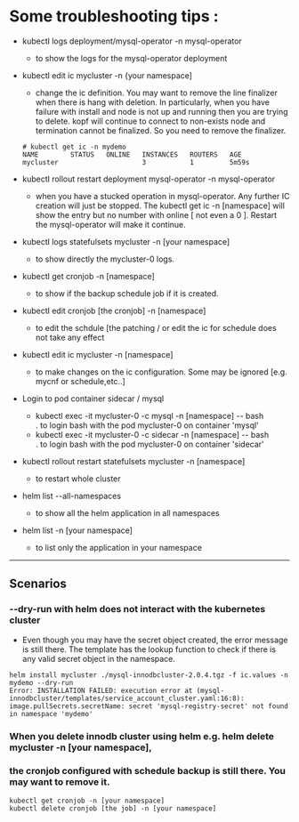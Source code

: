 # Some troubleshooting tips :
- kubectl logs deployment/mysql-operator -n mysql-operator
  - to show the logs for the mysql-operator deployment

- kubectl edit ic mycluster -n {your namespace]    
  - change the ic definition.   You may want to remove the line finalizer when there is hang with deletion.  In particularly, when you have failure with install and node is not up and running then you are trying to delete.  kopf will continue to connect to non-exists node and termination cannot be finalized.   So you need to remove the finalizer.
  ```
  # kubectl get ic -n mydemo
  NAME        STATUS   ONLINE   INSTANCES   ROUTERS   AGE
  mycluster                     3           1         5m59s
  ```

- kubectl rollout restart deployment mysql-operator -n mysql-operator 
  - when you have a stucked operation in mysql-operator.  Any further IC creation will just be stopped.  The kubectl get ic -n [namespace] will show the entry but no number with online [ not even a 0 ].   Restart the mysql-operator will make it continue.

- kubectl logs statefulsets mycluster -n [your namespace] 
  - to show directly the mycluster-0 logs.

- kubectl get cronjob -n [namespace]  
  - to show if the backup schedule job if it is created.

- kubectl edit cronjob [the cronjob] -n [namespace] 
  - to edit the schdule  [the patching / or edit the ic for schedule does not take any effect

- kubectl edit ic mycluster -n [namespace]
  - to make changes on the ic configuration.  Some may be ignored [e.g. mycnf or schedule,etc..]

- Login to pod container sidecar / mysql
  - kubectl exec -it mycluster-0 -c mysql -n [namespace] -- bash  
    . to login bash with the pod mycluster-0 on container 'mysql'
  - kubectl exec -it mycluster-0 -c sidecar -n [namespace] -- bash  
    . to login bash with the pod mycluster-0 on container 'sidecar'

- kubectl rollout restart statefulsets mycluster -n [namespace]
  - to restart whole cluster

- helm list --all-namespaces
  - to show all the helm application in all namespaces  

- helm list -n [your namespace]
  - to list only the application in your namespace

---

## Scenarios 

### --dry-run with helm does not interact with the kubernetes cluster
- Even though you may have the secret object created, the error message is still there.   The template has the lookup function to check if there is any valid secret object in the namespace.
```
helm install mycluster ./mysql-innodbcluster-2.0.4.tgz -f ic.values -n mydemo --dry-run
Error: INSTALLATION FAILED: execution error at (mysql-innodbcluster/templates/service_account_cluster.yaml:16:8): image.pullSecrets.secretName: secret 'mysql-registry-secret' not found in namespace 'mydemo'
```

### When you delete innodb cluster using helm e.g. helm delete mycluster -n [your namespace],
###   the cronjob configured with schedule backup is still there.  You may want to remove it.
```
kubectl get cronjob -n [your namespace]
kubectl delete cronjob [the job] -n [your namespace]
```








